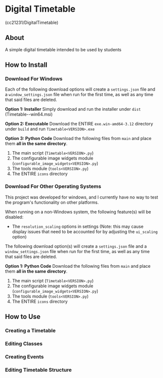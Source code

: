 # Digital Timetable
(cc21231/DigitalTimetable)

## About
A simple digital timetable intended to be used by students


## How to Install
### Download For Windows

Each of the following download options will create a `settings.json` file and a `window_settings.json` file when run for the first time, as well as any time that said files are deleted.

**Option 1: Installer**
Simply download and run the installer under `dist` (Timetable-<VERSION>-win64.msi)

**Option 2: Executable**
Download the ENTIRE `exe.win-amd64-3.12` directory under `build` and run `Timetable<VERSION>.exe`

**Option 3: Python Code**
Download the following files from `main` and place them **all in the same directory**.

1. The main script (`Timetable<VERSION>.py`)
2. The configurable image widgets module (`configurable_image_widgets<VERSION>.py`)
3. The tools module (`tools<VERSION>.py`)
4. The ENTIRE `icons` directory


### Download For Other Operating Systems

This project was developed for windows, and I currently have no way to test the program's functionality on other platforms.

When running on a non-Windows system, the following feature(s) will be disabled:
-	The `resolution_scaling` options in settings (Note: this may cause display issues that need to be accounted for by adjusting the `ui_scaling` option)

The following download option(s) will create a `settings.json` file and a `window_settings.json` file when run for the first time, as well as any time that said files are deleted.

**Option 1: Python Code**
Download the following files from `main` and place them **all in the same directory**.

1. The main script (`Timetable<VERSION>.py`)
2. The configurable image widgets module (`configurable_image_widgets<VERSION>.py`)
3. The tools module (`tools<VERSION>.py`)
4. The ENTIRE `icons` directory

## How to Use
### Creating a Timetable
<!-- Todo -->

### Editing Classes
<!-- Todo -->

### Creating Events
<!-- Todo -->

### Editing Timetable Structure
<!-- Todo -->
